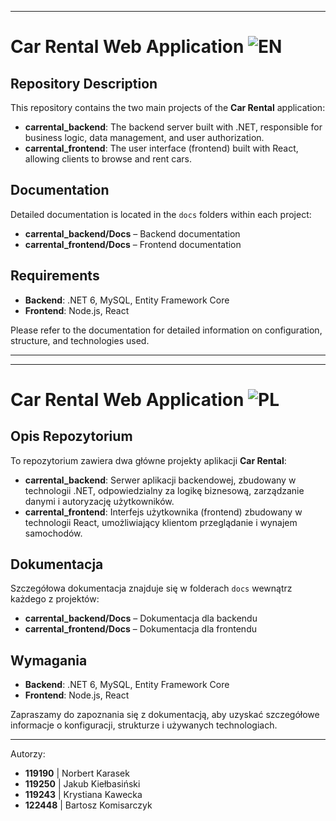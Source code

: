 


---

# Car Rental Web Application ![EN](https://img.shields.io/badge/-EN-blue)


## Repository Description
This repository contains the two main projects of the **Car Rental** application:
- **carrental_backend**: The backend server built with .NET, responsible for business logic, data management, and user authorization.
- **carrental_frontend**: The user interface (frontend) built with React, allowing clients to browse and rent cars.

## Documentation
Detailed documentation is located in the `docs` folders within each project:
- **carrental_backend/Docs** – Backend documentation
- **carrental_frontend/Docs** – Frontend documentation

## Requirements
- **Backend**: .NET 6, MySQL, Entity Framework Core
- **Frontend**: Node.js, React

Please refer to the documentation for detailed information on configuration, structure, and technologies used.

---

---

# Car Rental Web Application ![PL](https://img.shields.io/badge/-PL-red) 

## Opis Repozytorium
To repozytorium zawiera dwa główne projekty aplikacji **Car Rental**:
- **carrental_backend**: Serwer aplikacji backendowej, zbudowany w technologii .NET, odpowiedzialny za logikę biznesową, zarządzanie danymi i autoryzację użytkowników.
- **carrental_frontend**: Interfejs użytkownika (frontend) zbudowany w technologii React, umożliwiający klientom przeglądanie i wynajem samochodów.

## Dokumentacja
Szczegółowa dokumentacja znajduje się w folderach `docs` wewnątrz każdego z projektów:
- **carrental_backend/Docs** – Dokumentacja dla backendu
- **carrental_frontend/Docs** – Dokumentacja dla frontendu


## Wymagania
- **Backend**: .NET 6, MySQL, Entity Framework Core
- **Frontend**: Node.js, React

Zapraszamy do zapoznania się z dokumentacją, aby uzyskać szczegółowe informacje o konfiguracji, strukturze i używanych technologiach.

--- 

Autorzy:
- **119190** | Norbert Karasek
- **119250** | Jakub Kiełbasiński 
- **119243** | Krystiana Kawecka
- **122448** | Bartosz Komisarczyk
